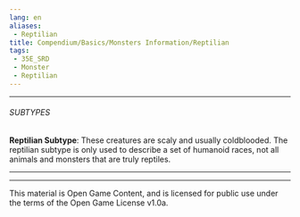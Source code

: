 ```yaml
---
lang: en
aliases:
 - Reptilian
title: Compendium/Basics/Monsters Information/Reptilian
tags: 
 - 35E_SRD
 - Monster
 - Reptilian
---
```






---



###### SUBTYPES





**Reptilian Subtype**: These creatures are scaly and usually coldblooded. The reptilian subtype is only used to describe a set of humanoid races, not all animals and monsters that are truly reptiles.







---



---



This material is Open Game Content, and is licensed for public use under the terms of the Open Game License v1.0a.

